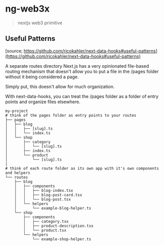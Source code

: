 # ng-web3x

> nextjs web3 primitive

## Useful Patterns

[source; https://github.com/ricokahler/next-data-hooks#useful-patterns](https://github.com/ricokahler/next-data-hooks#useful-patterns)

A separate routes directory
Next.js has a very opinionated file-based routing mechanism that doesn't allow you to put a file in the /pages folder without it being considered a page.

Simply put, this doesn't allow for much organization.

With next-data-hooks, you can treat the /pages folder as a folder of entry points and organize files elsewhere.

```
my-project
# think of the pages folder as entry points to your routes
├── pages
│   ├── blog
│   │   ├── [slug].ts
│   │   └── index.ts
│   └── shop
│       ├── category
│       │   └── [slug].ts
│       ├── index.ts
│       └── product
│           └── [slug].ts
|
# think of each route folder as its own app with it's own components and helpers
└── routes
    ├── blog
    │   ├── components
    │   │   ├── blog-index.tsx
    │   │   ├── blog-post-card.tsx
    │   │   └── blog-post.tsx
    │   └── helpers
    │       └── example-blog-helper.ts
    └── shop
        ├── components
        │   ├── category.tsx
        │   ├── product-description.tsx
        │   └── product.tsx
        └── helpers
            └── example-shop-helper.ts
```
